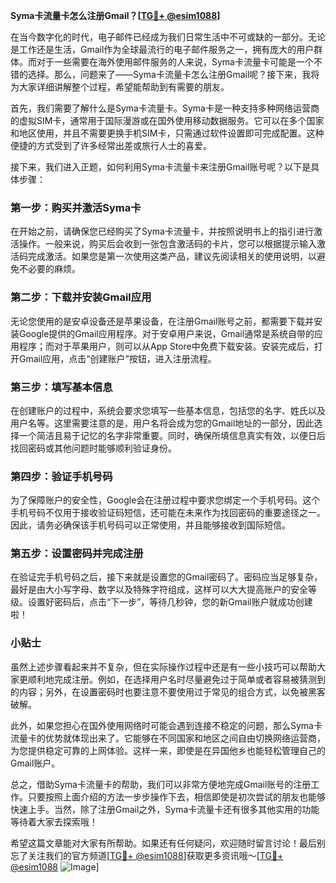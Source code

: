 **Syma卡流量卡怎么注册Gmail？[[TG💪+ @esim1088](https://t.me/s/esim1088)]**

在当今数字化的时代，电子邮件已经成为我们日常生活中不可或缺的一部分。无论是工作还是生活，Gmail作为全球最流行的电子邮件服务之一，拥有庞大的用户群体。而对于一些需要在海外使用邮件服务的人来说，Syma卡流量卡可能是一个不错的选择。那么，问题来了——Syma卡流量卡怎么注册Gmail呢？接下来，我将为大家详细讲解整个过程，希望能帮助到有需要的朋友。

首先，我们需要了解什么是Syma卡流量卡。Syma卡是一种支持多种网络运营商的虚拟SIM卡，通常用于国际漫游或在国外使用移动数据服务。它可以在多个国家和地区使用，并且不需要更换手机SIM卡，只需通过软件设置即可完成配置。这种便捷的方式受到了许多经常出差或旅行人士的喜爱。

接下来，我们进入正题，如何利用Syma卡流量卡来注册Gmail账号呢？以下是具体步骤：

### 第一步：购买并激活Syma卡

在开始之前，请确保您已经购买了Syma卡流量卡，并按照说明书上的指引进行激活操作。一般来说，购买后会收到一张包含激活码的卡片，您可以根据提示输入激活码完成激活。如果您是第一次使用这类产品，建议先阅读相关的使用说明，以避免不必要的麻烦。

### 第二步：下载并安装Gmail应用

无论您使用的是安卓设备还是苹果设备，在注册Gmail账号之前，都需要下载并安装Google提供的Gmail应用程序。对于安卓用户来说，Gmail通常是系统自带的应用程序；而对于苹果用户，则可以从App Store中免费下载安装。安装完成后，打开Gmail应用，点击“创建账户”按钮，进入注册流程。

### 第三步：填写基本信息

在创建账户的过程中，系统会要求您填写一些基本信息，包括您的名字、姓氏以及用户名等。这里需要注意的是，用户名将会成为您的Gmail地址的一部分，因此选择一个简洁且易于记忆的名字非常重要。同时，确保所填信息真实有效，以便日后找回密码或其他问题时能够顺利验证身份。

### 第四步：验证手机号码

为了保障账户的安全性，Google会在注册过程中要求您绑定一个手机号码。这个手机号码不仅用于接收验证码短信，还可能在未来作为找回密码的重要途径之一。因此，请务必确保该手机号码可以正常使用，并且能够接收到国际短信。

### 第五步：设置密码并完成注册

在验证完手机号码之后，接下来就是设置您的Gmail密码了。密码应当足够复杂，最好是由大小写字母、数字以及特殊字符组成，这样可以大大提高账户的安全等级。设置好密码后，点击“下一步”，等待几秒钟，您的新Gmail账户就成功创建啦！

### 小贴士

虽然上述步骤看起来并不复杂，但在实际操作过程中还是有一些小技巧可以帮助大家更顺利地完成注册。例如，在选择用户名时尽量避免过于简单或者容易被猜测到的内容；另外，在设置密码时也要注意不要使用过于常见的组合方式，以免被黑客破解。

此外，如果您担心在国外使用网络时可能会遇到连接不稳定的问题，那么Syma卡流量卡的优势就体现出来了。它能够在不同国家和地区之间自由切换网络运营商，为您提供稳定可靠的上网体验。这样一来，即使是在异国他乡也能轻松管理自己的Gmail账户。

总之，借助Syma卡流量卡的帮助，我们可以非常方便地完成Gmail账号的注册工作。只要按照上面介绍的方法一步步操作下去，相信即使是初次尝试的朋友也能够快速上手。当然，除了注册Gmail之外，Syma卡流量卡还有很多其他实用的功能等待着大家去探索哦！

希望这篇文章能对大家有所帮助。如果还有任何疑问，欢迎随时留言讨论！最后别忘了关注我们的官方频道[[TG💪+ @esim1088](https://t.me/s/esim1088)]获取更多资讯哦～[[TG💪+ @esim1088](https://t.me/s/esim1088) ![Image](https://i.postimg.cc/4NQfJmqS/Snipaste-2025-05-13-00-14-12.png)]